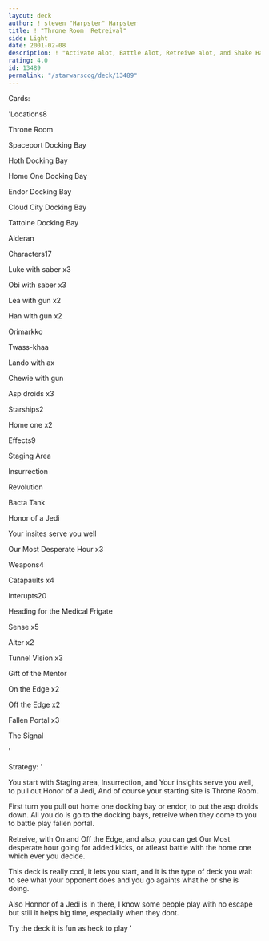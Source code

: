 ```yaml
---
layout: deck
author: ! steven "Harpster" Harpster
title: ! "Throne Room  Retreival"
side: Light
date: 2001-02-08
description: ! "Activate alot, Battle Alot, Retreive alot, and Shake Hands, ALOT"
rating: 4.0
id: 13489
permalink: "/starwarsccg/deck/13489"
---
```

Cards: 

'Locations8

Throne Room

Spaceport Docking Bay

Hoth Docking Bay

Home One Docking Bay

Endor Docking Bay

Cloud City Docking Bay

Tattoine Docking Bay

Alderan


Characters17

Luke with saber x3

Obi with saber x3

Lea with gun x2

Han with gun x2

Orimarkko

Twass-khaa

Lando with ax

Chewie with gun

Asp droids x3


Starships2

Home one x2


Effects9

Staging Area

Insurrection

Revolution

Bacta Tank 

Honor of a Jedi

Your insites serve you well

Our Most Desperate Hour x3


Weapons4

Catapaults x4


Interupts20

Heading for the Medical Frigate

Sense x5

Alter x2

Tunnel Vision x3

Gift of the Mentor

On the Edge x2

Off the Edge x2

Fallen Portal x3

The Signal 



'

Strategy: '

You start with Staging area, Insurrection, and Your insights serve you well, to pull out Honor of a Jedi, And of course your starting site is Throne Room.


First turn you pull out home one docking bay or endor, to put the asp droids down. All you do is go to the docking bays, retreive when they come to you to battle play fallen portal.


Retreive, with On and Off the Edge, and also, you can get Our Most desperate hour going for added kicks, or atleast battle with the home one which ever you decide.


This deck is really cool, it lets you start, and it is the type of deck you wait to see what your opponent does and you go againts what he or she is doing.


Also Honnor of a Jedi is in there, I know some people play with no escape but still it helps big time, especially when they dont.


Try the deck it is fun as heck to play '
